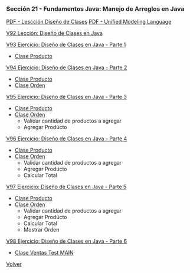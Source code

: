 ### Sección 21 - Fundamentos Java: Manejo de Arreglos en Java

[PDF - Lescción Diseño de Clases](Apuntes/CFJ-A-Leccion-DiseñoClasesJava.pdf)
[PDF - Unified Modeling Language](Apuntes/UML-Unified-Modeling-Language.pdf)

[V92 Lección: Diseño de Clases en Java](Apuntes)

[V93 Ejercicio: Diseño de Clases en Java - Parte 1](V93_Ejercicio_Disenio_de_Clases_parte_1/src/ms/com/gm/ventas/Producto.java)
- [Clase Producto](V93_Ejercicio_Disenio_de_Clases_parte_1/src/ms/com/gm/ventas/Producto.java)

[V94 Ejercicio: Diseño de Clases en Java - Parte 2](V94_Ejercicio_Disenio_de_Clases_parte_2/src/ms/com/gm/ventas)
- [Clase Producto](V94_Ejercicio_Disenio_de_Clases_parte_2/src/ms/com/gm/ventas/Producto.java)
- [Clase Orden](V94_Ejercicio_Disenio_de_Clases_parte_2/src/ms/com/gm/ventas/Orden.java)

[V95 Ejercicio: Diseño de Clases en Java - Parte 3](V95_Ejercicio_Disenio_de_Clases_parte_3/src/ms/com/gm/ventas)
- [Clase Producto](V95_Ejercicio_Disenio_de_Clases_parte_3/src/ms/com/gm/ventas/Producto.java)
- [Clase Orden](V95_Ejercicio_Disenio_de_Clases_parte_3/src/ms/com/gm/ventas/Orden.java)
    * Validar cantidad de productos a agregar
    * Agregar Prodúcto

[V96 Ejercicio: Diseño de Clases en Java - Parte 4](V96_Ejercicio_Disenio_de_Clases_parte_4/src/ms/com/gm/ventas)
- [Clase Producto](V96_Ejercicio_Disenio_de_Clases_parte_4/src/ms/com/gm/ventas/Producto.java)
- [Clase Orden](V96_Ejercicio_Disenio_de_Clases_parte_4/src/ms/com/gm/ventas/Orden.java)
    * Validar cantidad de productos a agregar
    * Agregar Prodúcto
    * Calcular Total

[V97 Ejercicio: Diseño de Clases en Java - Parte 5](V97_Ejercicio_Disenio_de_Clases_parte_5/src/ms/com/gm/ventas)
- [Clase Producto](V97_Ejercicio_Disenio_de_Clases_parte_5/src/ms/com/gm/ventas/Producto.java)
- [Clase Orden](V97_Ejercicio_Disenio_de_Clases_parte_5/src/ms/com/gm/ventas/Orden.java)
    * Validar cantidad de productos a agregar
    * Agregar Prodúcto
    * Calcular Total
    * Mostrar Orden

[V98 Ejercicio: Diseño de Clases en Java - Parte 6](V98_Ejercicio_Disenio_de_Clases_parte_6/src/ms/com/gm/ventas)
- [Clase Ventas Test MAIN](V98_Ejercicio_Disenio_de_Clases_parte_6/src/ms/com/gm/ventas/test/VentasTest.java)

[Volver](../)